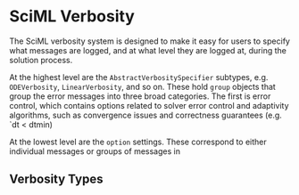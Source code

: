 # SciML Verbosity
The SciML verbosity system is designed to make it easy for users to specify what messages are logged, and at what level they are logged at, during the solution process. 

At the highest level are the `AbstractVerbositySpecifier` subtypes, e.g. `ODEVerbosity`, `LinearVerbosity`, and so on. These hold `group` objects that group the error messages into three broad categories. The first is error control, which contains options related to solver error control and adaptivity algorithms, such as convergence issues and correctness guarantees (e.g. `dt < dtmin) 

At the lowest level are the `option` settings. These correspond to either individual messages or groups of messages in

## Verbosity Types

